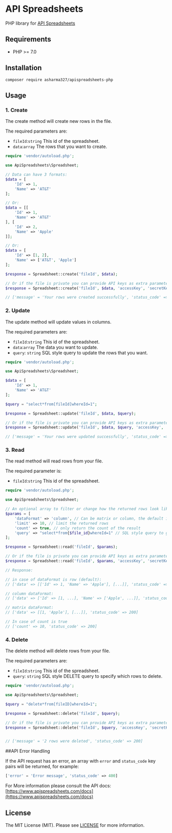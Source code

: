 # API Spreadsheets

PHP library for [API Spreadsheets](https://www.apispreadsheets.com/docs)

## Requirements
- PHP >= 7.0

## Installation

```
composer require asharma327/apispreadsheets-php
```

## Usage

### 1. Create

The create method will create new rows in the file. 

The required parameters are:

- `fileId`:`string` This id of the spreadsheet.
- `data`:`array` The rows that you want to create.

```php
require 'vendor/autoload.php';

use ApiSpreadsheets\Spreadsheet;

// Data can have 3 formats:
$data = [ 
    'Id' => 1,
    'Name' => 'AT&T'
];

// Or:
$data = [[
    'Id' => 1,
    'Name' => 'AT&T'
], [
    'Id' => 2,
    'Name' => 'Apple'
]];

// Or:
$data = [
    'Id' => [1, 2],
    'Name' => ['AT&T', 'Apple']
];

$response = Spreadsheet::create('fileId', $data);

// Or if the file is private you can provide API keys as extra parameters:
$response = Spreadsheet::create('fileId', $data, 'accessKey', 'secretKey');

// ['message' = 'Your rows were created successfully', 'status_code' => 201]
```


### 2. Update

The update method will update values in columns.

The required parameters are:

- `fileId`:`string` This id of the spreadsheet.
- `data`:`array` The data you want to update.
- `query`: `string` SQL style query to update the rows that you want.

```php
require 'vendor/autoload.php';

use ApiSpreadsheets\Spreadsheet;

$data = [ 
    'Id' => 1,
    'Name' => 'AT&T'
];

$query = "select*from[fileId]whereId=1";

$response = Spreadsheet::update('fileId', $data, $query);

// Or if the file is private you can provide API keys as extra parameters:
$response = Spreadsheet::update('fileId', $data, $query, 'accessKey', 'secretKey');

// ['message' = 'Your rows were updated successfully', 'status_code' => 201]
```

### 3. Read

The read method will read rows from your file.

The required parameter is:

- `fileId`:`string` This id of the spreadsheet.

```php
require 'vendor/autoload.php';

use ApiSpreadsheets\Spreadsheet;

// An optional array to filter or change how the returned rows look like
$params = [ 
    'dataFormat' => 'column', // Can be matrix or column, the default is row.
    'limit' => 10, // limit the returned rows
    'count' => true, // only return the count of the result
    'query' => "select*from{$file_id}whereId=1" // SQL style query to get a subset of rows.
];

$response = Spreadsheet::read('fileId', $params);

// Or if the file is private you can provide API keys as extra parameters:
$response = Spreadsheet::read('fileId', $params, 'accessKey', 'secretKey');

// Response:

// in case of dataFormat is row (default):
// ['data' => [['Id' => 1, 'Name' => 'Apple'], [...]], 'status_code' => 200]

// column dataFormat:
// ['data' => ['Id' => [1, ...], 'Name' => ['Apple', ...]], 'status_code' => 200]

// matrix dataFormat:
// ['data' => [[1, 'Apple'], [...]], 'status_code' => 200]

// In case of count is true
// ['count' => 10, 'status_code' => 200]
```

### 4. Delete

The delete method will delete rows from your file.

The required parameters are:

- `fileId`:`string` This id of the spreadsheet.
- `query`: `string` SQL style DELETE query to specify which rows to delete.

```php
require 'vendor/autoload.php';

use ApiSpreadsheets\Spreadsheet;

$query = "delete*from[fileID]whereId=1";

$response = Spreadsheet::delete('fileId', $query);

// Or if the file is private you can provide API keys as extra parameters:
$response = Spreadsheet::delete('fileId', $query, 'accessKey', 'secretKey');


// ['message' = '2 rows were deleted', 'status_code' => 200]
```

##API Error Handling

If the API request has an error, an array with `error` and `status_code` key pairs will be returned, for example: 
```php
['error' = 'Error message', 'status_code' => 400]
```

For More information please consult the API docs: [https://www.apispreadsheets.com/docs](https://www.apispreadsheets.com/docs) 

## License
The MIT License (MIT). Please see [LICENSE](../master/LICENSE) for more information.